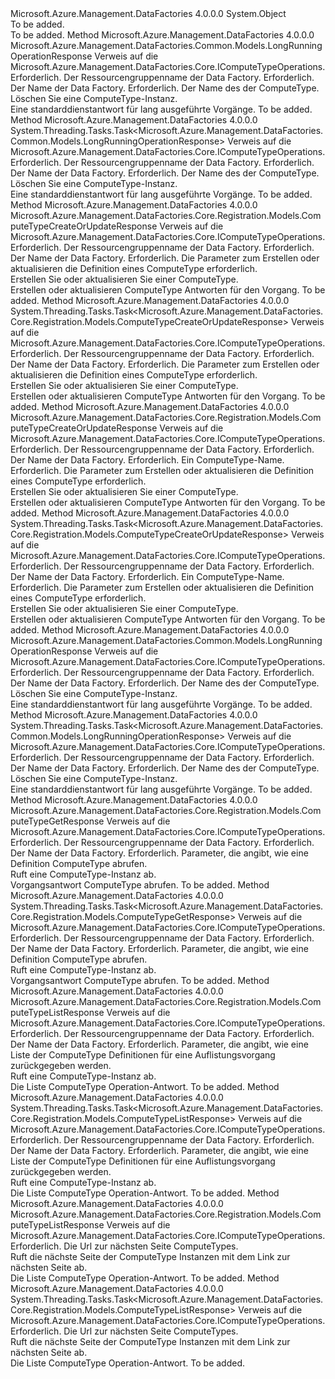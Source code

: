 <Type Name="ComputeTypeOperationsExtensions" FullName="Microsoft.Azure.Management.DataFactories.Core.ComputeTypeOperationsExtensions">
  <TypeSignature Language="C#" Value="public static class ComputeTypeOperationsExtensions" />
  <TypeSignature Language="ILAsm" Value=".class public auto ansi abstract sealed beforefieldinit ComputeTypeOperationsExtensions extends System.Object" />
  <TypeSignature Language="DocId" Value="T:Microsoft.Azure.Management.DataFactories.Core.ComputeTypeOperationsExtensions" />
  <TypeSignature Language="VB.NET" Value="Public Module ComputeTypeOperationsExtensions" />
  <TypeSignature Language="F#" Value="type ComputeTypeOperationsExtensions = class" />
  <AssemblyInfo>
    <AssemblyName>Microsoft.Azure.Management.DataFactories</AssemblyName>
    <AssemblyVersion>4.0.0.0</AssemblyVersion>
  </AssemblyInfo>
  <Base>
    <BaseTypeName>System.Object</BaseTypeName>
  </Base>
  <Interfaces />
  <Docs>
    <summary>To be added.</summary>
    <remarks>To be added.</remarks>
  </Docs>
  <Members>
    <Member MemberName="BeginDelete">
      <MemberSignature Language="C#" Value="public static Microsoft.Azure.Management.DataFactories.Common.Models.LongRunningOperationResponse BeginDelete (this Microsoft.Azure.Management.DataFactories.Core.IComputeTypeOperations operations, string resourceGroupName, string dataFactoryName, string computeTypeName);" />
      <MemberSignature Language="ILAsm" Value=".method public static hidebysig class Microsoft.Azure.Management.DataFactories.Common.Models.LongRunningOperationResponse BeginDelete(class Microsoft.Azure.Management.DataFactories.Core.IComputeTypeOperations operations, string resourceGroupName, string dataFactoryName, string computeTypeName) cil managed" />
      <MemberSignature Language="DocId" Value="M:Microsoft.Azure.Management.DataFactories.Core.ComputeTypeOperationsExtensions.BeginDelete(Microsoft.Azure.Management.DataFactories.Core.IComputeTypeOperations,System.String,System.String,System.String)" />
      <MemberSignature Language="VB.NET" Value="&lt;Extension()&gt;&#xA;Public Function BeginDelete (operations As IComputeTypeOperations, resourceGroupName As String, dataFactoryName As String, computeTypeName As String) As LongRunningOperationResponse" />
      <MemberSignature Language="F#" Value="static member BeginDelete : Microsoft.Azure.Management.DataFactories.Core.IComputeTypeOperations * string * string * string -&gt; Microsoft.Azure.Management.DataFactories.Common.Models.LongRunningOperationResponse" Usage="Microsoft.Azure.Management.DataFactories.Core.ComputeTypeOperationsExtensions.BeginDelete (operations, resourceGroupName, dataFactoryName, computeTypeName)" />
      <MemberType>Method</MemberType>
      <AssemblyInfo>
        <AssemblyName>Microsoft.Azure.Management.DataFactories</AssemblyName>
        <AssemblyVersion>4.0.0.0</AssemblyVersion>
      </AssemblyInfo>
      <ReturnValue>
        <ReturnType>Microsoft.Azure.Management.DataFactories.Common.Models.LongRunningOperationResponse</ReturnType>
      </ReturnValue>
      <Parameters>
        <Parameter Name="operations" Type="Microsoft.Azure.Management.DataFactories.Core.IComputeTypeOperations" RefType="this" />
        <Parameter Name="resourceGroupName" Type="System.String" />
        <Parameter Name="dataFactoryName" Type="System.String" />
        <Parameter Name="computeTypeName" Type="System.String" />
      </Parameters>
      <Docs>
        <param name="operations">
            Verweis auf die Microsoft.Azure.Management.DataFactories.Core.IComputeTypeOperations.
            </param>
        <param name="resourceGroupName">
            Erforderlich. Der Ressourcengruppenname der Data Factory.
            </param>
        <param name="dataFactoryName">
            Erforderlich. Der Name der Data Factory.
            </param>
        <param name="computeTypeName">
            Erforderlich. Der Name des der ComputeType.
            </param>
        <summary>
            Löschen Sie eine ComputeType-Instanz.
            </summary>
        <returns>
            Eine standarddienstantwort für lang ausgeführte Vorgänge.
            </returns>
        <remarks>To be added.</remarks>
      </Docs>
    </Member>
    <Member MemberName="BeginDeleteAsync">
      <MemberSignature Language="C#" Value="public static System.Threading.Tasks.Task&lt;Microsoft.Azure.Management.DataFactories.Common.Models.LongRunningOperationResponse&gt; BeginDeleteAsync (this Microsoft.Azure.Management.DataFactories.Core.IComputeTypeOperations operations, string resourceGroupName, string dataFactoryName, string computeTypeName);" />
      <MemberSignature Language="ILAsm" Value=".method public static hidebysig class System.Threading.Tasks.Task`1&lt;class Microsoft.Azure.Management.DataFactories.Common.Models.LongRunningOperationResponse&gt; BeginDeleteAsync(class Microsoft.Azure.Management.DataFactories.Core.IComputeTypeOperations operations, string resourceGroupName, string dataFactoryName, string computeTypeName) cil managed" />
      <MemberSignature Language="DocId" Value="M:Microsoft.Azure.Management.DataFactories.Core.ComputeTypeOperationsExtensions.BeginDeleteAsync(Microsoft.Azure.Management.DataFactories.Core.IComputeTypeOperations,System.String,System.String,System.String)" />
      <MemberSignature Language="VB.NET" Value="&lt;Extension()&gt;&#xA;Public Function BeginDeleteAsync (operations As IComputeTypeOperations, resourceGroupName As String, dataFactoryName As String, computeTypeName As String) As Task(Of LongRunningOperationResponse)" />
      <MemberSignature Language="F#" Value="static member BeginDeleteAsync : Microsoft.Azure.Management.DataFactories.Core.IComputeTypeOperations * string * string * string -&gt; System.Threading.Tasks.Task&lt;Microsoft.Azure.Management.DataFactories.Common.Models.LongRunningOperationResponse&gt;" Usage="Microsoft.Azure.Management.DataFactories.Core.ComputeTypeOperationsExtensions.BeginDeleteAsync (operations, resourceGroupName, dataFactoryName, computeTypeName)" />
      <MemberType>Method</MemberType>
      <AssemblyInfo>
        <AssemblyName>Microsoft.Azure.Management.DataFactories</AssemblyName>
        <AssemblyVersion>4.0.0.0</AssemblyVersion>
      </AssemblyInfo>
      <ReturnValue>
        <ReturnType>System.Threading.Tasks.Task&lt;Microsoft.Azure.Management.DataFactories.Common.Models.LongRunningOperationResponse&gt;</ReturnType>
      </ReturnValue>
      <Parameters>
        <Parameter Name="operations" Type="Microsoft.Azure.Management.DataFactories.Core.IComputeTypeOperations" RefType="this" />
        <Parameter Name="resourceGroupName" Type="System.String" />
        <Parameter Name="dataFactoryName" Type="System.String" />
        <Parameter Name="computeTypeName" Type="System.String" />
      </Parameters>
      <Docs>
        <param name="operations">
            Verweis auf die Microsoft.Azure.Management.DataFactories.Core.IComputeTypeOperations.
            </param>
        <param name="resourceGroupName">
            Erforderlich. Der Ressourcengruppenname der Data Factory.
            </param>
        <param name="dataFactoryName">
            Erforderlich. Der Name der Data Factory.
            </param>
        <param name="computeTypeName">
            Erforderlich. Der Name des der ComputeType.
            </param>
        <summary>
            Löschen Sie eine ComputeType-Instanz.
            </summary>
        <returns>
            Eine standarddienstantwort für lang ausgeführte Vorgänge.
            </returns>
        <remarks>To be added.</remarks>
      </Docs>
    </Member>
    <Member MemberName="CreateOrUpdate">
      <MemberSignature Language="C#" Value="public static Microsoft.Azure.Management.DataFactories.Core.Registration.Models.ComputeTypeCreateOrUpdateResponse CreateOrUpdate (this Microsoft.Azure.Management.DataFactories.Core.IComputeTypeOperations operations, string resourceGroupName, string dataFactoryName, Microsoft.Azure.Management.DataFactories.Core.Registration.Models.ComputeTypeCreateOrUpdateParameters parameters);" />
      <MemberSignature Language="ILAsm" Value=".method public static hidebysig class Microsoft.Azure.Management.DataFactories.Core.Registration.Models.ComputeTypeCreateOrUpdateResponse CreateOrUpdate(class Microsoft.Azure.Management.DataFactories.Core.IComputeTypeOperations operations, string resourceGroupName, string dataFactoryName, class Microsoft.Azure.Management.DataFactories.Core.Registration.Models.ComputeTypeCreateOrUpdateParameters parameters) cil managed" />
      <MemberSignature Language="DocId" Value="M:Microsoft.Azure.Management.DataFactories.Core.ComputeTypeOperationsExtensions.CreateOrUpdate(Microsoft.Azure.Management.DataFactories.Core.IComputeTypeOperations,System.String,System.String,Microsoft.Azure.Management.DataFactories.Core.Registration.Models.ComputeTypeCreateOrUpdateParameters)" />
      <MemberSignature Language="VB.NET" Value="&lt;Extension()&gt;&#xA;Public Function CreateOrUpdate (operations As IComputeTypeOperations, resourceGroupName As String, dataFactoryName As String, parameters As ComputeTypeCreateOrUpdateParameters) As ComputeTypeCreateOrUpdateResponse" />
      <MemberSignature Language="F#" Value="static member CreateOrUpdate : Microsoft.Azure.Management.DataFactories.Core.IComputeTypeOperations * string * string * Microsoft.Azure.Management.DataFactories.Core.Registration.Models.ComputeTypeCreateOrUpdateParameters -&gt; Microsoft.Azure.Management.DataFactories.Core.Registration.Models.ComputeTypeCreateOrUpdateResponse" Usage="Microsoft.Azure.Management.DataFactories.Core.ComputeTypeOperationsExtensions.CreateOrUpdate (operations, resourceGroupName, dataFactoryName, parameters)" />
      <MemberType>Method</MemberType>
      <AssemblyInfo>
        <AssemblyName>Microsoft.Azure.Management.DataFactories</AssemblyName>
        <AssemblyVersion>4.0.0.0</AssemblyVersion>
      </AssemblyInfo>
      <ReturnValue>
        <ReturnType>Microsoft.Azure.Management.DataFactories.Core.Registration.Models.ComputeTypeCreateOrUpdateResponse</ReturnType>
      </ReturnValue>
      <Parameters>
        <Parameter Name="operations" Type="Microsoft.Azure.Management.DataFactories.Core.IComputeTypeOperations" RefType="this" />
        <Parameter Name="resourceGroupName" Type="System.String" />
        <Parameter Name="dataFactoryName" Type="System.String" />
        <Parameter Name="parameters" Type="Microsoft.Azure.Management.DataFactories.Core.Registration.Models.ComputeTypeCreateOrUpdateParameters" />
      </Parameters>
      <Docs>
        <param name="operations">
            Verweis auf die Microsoft.Azure.Management.DataFactories.Core.IComputeTypeOperations.
            </param>
        <param name="resourceGroupName">
            Erforderlich. Der Ressourcengruppenname der Data Factory.
            </param>
        <param name="dataFactoryName">
            Erforderlich. Der Name der Data Factory.
            </param>
        <param name="parameters">
            Erforderlich. Die Parameter zum Erstellen oder aktualisieren die Definition eines ComputeType erforderlich.
            </param>
        <summary>
            Erstellen Sie oder aktualisieren Sie einer ComputeType.
            </summary>
        <returns>
            Erstellen oder aktualisieren ComputeType Antworten für den Vorgang.
            </returns>
        <remarks>To be added.</remarks>
      </Docs>
    </Member>
    <Member MemberName="CreateOrUpdateAsync">
      <MemberSignature Language="C#" Value="public static System.Threading.Tasks.Task&lt;Microsoft.Azure.Management.DataFactories.Core.Registration.Models.ComputeTypeCreateOrUpdateResponse&gt; CreateOrUpdateAsync (this Microsoft.Azure.Management.DataFactories.Core.IComputeTypeOperations operations, string resourceGroupName, string dataFactoryName, Microsoft.Azure.Management.DataFactories.Core.Registration.Models.ComputeTypeCreateOrUpdateParameters parameters);" />
      <MemberSignature Language="ILAsm" Value=".method public static hidebysig class System.Threading.Tasks.Task`1&lt;class Microsoft.Azure.Management.DataFactories.Core.Registration.Models.ComputeTypeCreateOrUpdateResponse&gt; CreateOrUpdateAsync(class Microsoft.Azure.Management.DataFactories.Core.IComputeTypeOperations operations, string resourceGroupName, string dataFactoryName, class Microsoft.Azure.Management.DataFactories.Core.Registration.Models.ComputeTypeCreateOrUpdateParameters parameters) cil managed" />
      <MemberSignature Language="DocId" Value="M:Microsoft.Azure.Management.DataFactories.Core.ComputeTypeOperationsExtensions.CreateOrUpdateAsync(Microsoft.Azure.Management.DataFactories.Core.IComputeTypeOperations,System.String,System.String,Microsoft.Azure.Management.DataFactories.Core.Registration.Models.ComputeTypeCreateOrUpdateParameters)" />
      <MemberSignature Language="VB.NET" Value="&lt;Extension()&gt;&#xA;Public Function CreateOrUpdateAsync (operations As IComputeTypeOperations, resourceGroupName As String, dataFactoryName As String, parameters As ComputeTypeCreateOrUpdateParameters) As Task(Of ComputeTypeCreateOrUpdateResponse)" />
      <MemberSignature Language="F#" Value="static member CreateOrUpdateAsync : Microsoft.Azure.Management.DataFactories.Core.IComputeTypeOperations * string * string * Microsoft.Azure.Management.DataFactories.Core.Registration.Models.ComputeTypeCreateOrUpdateParameters -&gt; System.Threading.Tasks.Task&lt;Microsoft.Azure.Management.DataFactories.Core.Registration.Models.ComputeTypeCreateOrUpdateResponse&gt;" Usage="Microsoft.Azure.Management.DataFactories.Core.ComputeTypeOperationsExtensions.CreateOrUpdateAsync (operations, resourceGroupName, dataFactoryName, parameters)" />
      <MemberType>Method</MemberType>
      <AssemblyInfo>
        <AssemblyName>Microsoft.Azure.Management.DataFactories</AssemblyName>
        <AssemblyVersion>4.0.0.0</AssemblyVersion>
      </AssemblyInfo>
      <ReturnValue>
        <ReturnType>System.Threading.Tasks.Task&lt;Microsoft.Azure.Management.DataFactories.Core.Registration.Models.ComputeTypeCreateOrUpdateResponse&gt;</ReturnType>
      </ReturnValue>
      <Parameters>
        <Parameter Name="operations" Type="Microsoft.Azure.Management.DataFactories.Core.IComputeTypeOperations" RefType="this" />
        <Parameter Name="resourceGroupName" Type="System.String" />
        <Parameter Name="dataFactoryName" Type="System.String" />
        <Parameter Name="parameters" Type="Microsoft.Azure.Management.DataFactories.Core.Registration.Models.ComputeTypeCreateOrUpdateParameters" />
      </Parameters>
      <Docs>
        <param name="operations">
            Verweis auf die Microsoft.Azure.Management.DataFactories.Core.IComputeTypeOperations.
            </param>
        <param name="resourceGroupName">
            Erforderlich. Der Ressourcengruppenname der Data Factory.
            </param>
        <param name="dataFactoryName">
            Erforderlich. Der Name der Data Factory.
            </param>
        <param name="parameters">
            Erforderlich. Die Parameter zum Erstellen oder aktualisieren die Definition eines ComputeType erforderlich.
            </param>
        <summary>
            Erstellen Sie oder aktualisieren Sie einer ComputeType.
            </summary>
        <returns>
            Erstellen oder aktualisieren ComputeType Antworten für den Vorgang.
            </returns>
        <remarks>To be added.</remarks>
      </Docs>
    </Member>
    <Member MemberName="CreateOrUpdateWithRawJsonContent">
      <MemberSignature Language="C#" Value="public static Microsoft.Azure.Management.DataFactories.Core.Registration.Models.ComputeTypeCreateOrUpdateResponse CreateOrUpdateWithRawJsonContent (this Microsoft.Azure.Management.DataFactories.Core.IComputeTypeOperations operations, string resourceGroupName, string dataFactoryName, string computeTypeName, Microsoft.Azure.Management.DataFactories.Core.Registration.Models.ComputeTypeCreateOrUpdateWithRawJsonContentParameters parameters);" />
      <MemberSignature Language="ILAsm" Value=".method public static hidebysig class Microsoft.Azure.Management.DataFactories.Core.Registration.Models.ComputeTypeCreateOrUpdateResponse CreateOrUpdateWithRawJsonContent(class Microsoft.Azure.Management.DataFactories.Core.IComputeTypeOperations operations, string resourceGroupName, string dataFactoryName, string computeTypeName, class Microsoft.Azure.Management.DataFactories.Core.Registration.Models.ComputeTypeCreateOrUpdateWithRawJsonContentParameters parameters) cil managed" />
      <MemberSignature Language="DocId" Value="M:Microsoft.Azure.Management.DataFactories.Core.ComputeTypeOperationsExtensions.CreateOrUpdateWithRawJsonContent(Microsoft.Azure.Management.DataFactories.Core.IComputeTypeOperations,System.String,System.String,System.String,Microsoft.Azure.Management.DataFactories.Core.Registration.Models.ComputeTypeCreateOrUpdateWithRawJsonContentParameters)" />
      <MemberSignature Language="VB.NET" Value="&lt;Extension()&gt;&#xA;Public Function CreateOrUpdateWithRawJsonContent (operations As IComputeTypeOperations, resourceGroupName As String, dataFactoryName As String, computeTypeName As String, parameters As ComputeTypeCreateOrUpdateWithRawJsonContentParameters) As ComputeTypeCreateOrUpdateResponse" />
      <MemberSignature Language="F#" Value="static member CreateOrUpdateWithRawJsonContent : Microsoft.Azure.Management.DataFactories.Core.IComputeTypeOperations * string * string * string * Microsoft.Azure.Management.DataFactories.Core.Registration.Models.ComputeTypeCreateOrUpdateWithRawJsonContentParameters -&gt; Microsoft.Azure.Management.DataFactories.Core.Registration.Models.ComputeTypeCreateOrUpdateResponse" Usage="Microsoft.Azure.Management.DataFactories.Core.ComputeTypeOperationsExtensions.CreateOrUpdateWithRawJsonContent (operations, resourceGroupName, dataFactoryName, computeTypeName, parameters)" />
      <MemberType>Method</MemberType>
      <AssemblyInfo>
        <AssemblyName>Microsoft.Azure.Management.DataFactories</AssemblyName>
        <AssemblyVersion>4.0.0.0</AssemblyVersion>
      </AssemblyInfo>
      <ReturnValue>
        <ReturnType>Microsoft.Azure.Management.DataFactories.Core.Registration.Models.ComputeTypeCreateOrUpdateResponse</ReturnType>
      </ReturnValue>
      <Parameters>
        <Parameter Name="operations" Type="Microsoft.Azure.Management.DataFactories.Core.IComputeTypeOperations" RefType="this" />
        <Parameter Name="resourceGroupName" Type="System.String" />
        <Parameter Name="dataFactoryName" Type="System.String" />
        <Parameter Name="computeTypeName" Type="System.String" />
        <Parameter Name="parameters" Type="Microsoft.Azure.Management.DataFactories.Core.Registration.Models.ComputeTypeCreateOrUpdateWithRawJsonContentParameters" />
      </Parameters>
      <Docs>
        <param name="operations">
            Verweis auf die Microsoft.Azure.Management.DataFactories.Core.IComputeTypeOperations.
            </param>
        <param name="resourceGroupName">
            Erforderlich. Der Ressourcengruppenname der Data Factory.
            </param>
        <param name="dataFactoryName">
            Erforderlich. Der Name der Data Factory.
            </param>
        <param name="computeTypeName">
            Erforderlich. Ein ComputeType-Name.
            </param>
        <param name="parameters">
            Erforderlich. Die Parameter zum Erstellen oder aktualisieren die Definition eines ComputeType erforderlich.
            </param>
        <summary>
            Erstellen Sie oder aktualisieren Sie einer ComputeType.
            </summary>
        <returns>
            Erstellen oder aktualisieren ComputeType Antworten für den Vorgang.
            </returns>
        <remarks>To be added.</remarks>
      </Docs>
    </Member>
    <Member MemberName="CreateOrUpdateWithRawJsonContentAsync">
      <MemberSignature Language="C#" Value="public static System.Threading.Tasks.Task&lt;Microsoft.Azure.Management.DataFactories.Core.Registration.Models.ComputeTypeCreateOrUpdateResponse&gt; CreateOrUpdateWithRawJsonContentAsync (this Microsoft.Azure.Management.DataFactories.Core.IComputeTypeOperations operations, string resourceGroupName, string dataFactoryName, string computeTypeName, Microsoft.Azure.Management.DataFactories.Core.Registration.Models.ComputeTypeCreateOrUpdateWithRawJsonContentParameters parameters);" />
      <MemberSignature Language="ILAsm" Value=".method public static hidebysig class System.Threading.Tasks.Task`1&lt;class Microsoft.Azure.Management.DataFactories.Core.Registration.Models.ComputeTypeCreateOrUpdateResponse&gt; CreateOrUpdateWithRawJsonContentAsync(class Microsoft.Azure.Management.DataFactories.Core.IComputeTypeOperations operations, string resourceGroupName, string dataFactoryName, string computeTypeName, class Microsoft.Azure.Management.DataFactories.Core.Registration.Models.ComputeTypeCreateOrUpdateWithRawJsonContentParameters parameters) cil managed" />
      <MemberSignature Language="DocId" Value="M:Microsoft.Azure.Management.DataFactories.Core.ComputeTypeOperationsExtensions.CreateOrUpdateWithRawJsonContentAsync(Microsoft.Azure.Management.DataFactories.Core.IComputeTypeOperations,System.String,System.String,System.String,Microsoft.Azure.Management.DataFactories.Core.Registration.Models.ComputeTypeCreateOrUpdateWithRawJsonContentParameters)" />
      <MemberSignature Language="VB.NET" Value="&lt;Extension()&gt;&#xA;Public Function CreateOrUpdateWithRawJsonContentAsync (operations As IComputeTypeOperations, resourceGroupName As String, dataFactoryName As String, computeTypeName As String, parameters As ComputeTypeCreateOrUpdateWithRawJsonContentParameters) As Task(Of ComputeTypeCreateOrUpdateResponse)" />
      <MemberSignature Language="F#" Value="static member CreateOrUpdateWithRawJsonContentAsync : Microsoft.Azure.Management.DataFactories.Core.IComputeTypeOperations * string * string * string * Microsoft.Azure.Management.DataFactories.Core.Registration.Models.ComputeTypeCreateOrUpdateWithRawJsonContentParameters -&gt; System.Threading.Tasks.Task&lt;Microsoft.Azure.Management.DataFactories.Core.Registration.Models.ComputeTypeCreateOrUpdateResponse&gt;" Usage="Microsoft.Azure.Management.DataFactories.Core.ComputeTypeOperationsExtensions.CreateOrUpdateWithRawJsonContentAsync (operations, resourceGroupName, dataFactoryName, computeTypeName, parameters)" />
      <MemberType>Method</MemberType>
      <AssemblyInfo>
        <AssemblyName>Microsoft.Azure.Management.DataFactories</AssemblyName>
        <AssemblyVersion>4.0.0.0</AssemblyVersion>
      </AssemblyInfo>
      <ReturnValue>
        <ReturnType>System.Threading.Tasks.Task&lt;Microsoft.Azure.Management.DataFactories.Core.Registration.Models.ComputeTypeCreateOrUpdateResponse&gt;</ReturnType>
      </ReturnValue>
      <Parameters>
        <Parameter Name="operations" Type="Microsoft.Azure.Management.DataFactories.Core.IComputeTypeOperations" RefType="this" />
        <Parameter Name="resourceGroupName" Type="System.String" />
        <Parameter Name="dataFactoryName" Type="System.String" />
        <Parameter Name="computeTypeName" Type="System.String" />
        <Parameter Name="parameters" Type="Microsoft.Azure.Management.DataFactories.Core.Registration.Models.ComputeTypeCreateOrUpdateWithRawJsonContentParameters" />
      </Parameters>
      <Docs>
        <param name="operations">
            Verweis auf die Microsoft.Azure.Management.DataFactories.Core.IComputeTypeOperations.
            </param>
        <param name="resourceGroupName">
            Erforderlich. Der Ressourcengruppenname der Data Factory.
            </param>
        <param name="dataFactoryName">
            Erforderlich. Der Name der Data Factory.
            </param>
        <param name="computeTypeName">
            Erforderlich. Ein ComputeType-Name.
            </param>
        <param name="parameters">
            Erforderlich. Die Parameter zum Erstellen oder aktualisieren die Definition eines ComputeType erforderlich.
            </param>
        <summary>
            Erstellen Sie oder aktualisieren Sie einer ComputeType.
            </summary>
        <returns>
            Erstellen oder aktualisieren ComputeType Antworten für den Vorgang.
            </returns>
        <remarks>To be added.</remarks>
      </Docs>
    </Member>
    <Member MemberName="Delete">
      <MemberSignature Language="C#" Value="public static Microsoft.Azure.Management.DataFactories.Common.Models.LongRunningOperationResponse Delete (this Microsoft.Azure.Management.DataFactories.Core.IComputeTypeOperations operations, string resourceGroupName, string dataFactoryName, string computeTypeName);" />
      <MemberSignature Language="ILAsm" Value=".method public static hidebysig class Microsoft.Azure.Management.DataFactories.Common.Models.LongRunningOperationResponse Delete(class Microsoft.Azure.Management.DataFactories.Core.IComputeTypeOperations operations, string resourceGroupName, string dataFactoryName, string computeTypeName) cil managed" />
      <MemberSignature Language="DocId" Value="M:Microsoft.Azure.Management.DataFactories.Core.ComputeTypeOperationsExtensions.Delete(Microsoft.Azure.Management.DataFactories.Core.IComputeTypeOperations,System.String,System.String,System.String)" />
      <MemberSignature Language="VB.NET" Value="&lt;Extension()&gt;&#xA;Public Function Delete (operations As IComputeTypeOperations, resourceGroupName As String, dataFactoryName As String, computeTypeName As String) As LongRunningOperationResponse" />
      <MemberSignature Language="F#" Value="static member Delete : Microsoft.Azure.Management.DataFactories.Core.IComputeTypeOperations * string * string * string -&gt; Microsoft.Azure.Management.DataFactories.Common.Models.LongRunningOperationResponse" Usage="Microsoft.Azure.Management.DataFactories.Core.ComputeTypeOperationsExtensions.Delete (operations, resourceGroupName, dataFactoryName, computeTypeName)" />
      <MemberType>Method</MemberType>
      <AssemblyInfo>
        <AssemblyName>Microsoft.Azure.Management.DataFactories</AssemblyName>
        <AssemblyVersion>4.0.0.0</AssemblyVersion>
      </AssemblyInfo>
      <ReturnValue>
        <ReturnType>Microsoft.Azure.Management.DataFactories.Common.Models.LongRunningOperationResponse</ReturnType>
      </ReturnValue>
      <Parameters>
        <Parameter Name="operations" Type="Microsoft.Azure.Management.DataFactories.Core.IComputeTypeOperations" RefType="this" />
        <Parameter Name="resourceGroupName" Type="System.String" />
        <Parameter Name="dataFactoryName" Type="System.String" />
        <Parameter Name="computeTypeName" Type="System.String" />
      </Parameters>
      <Docs>
        <param name="operations">
            Verweis auf die Microsoft.Azure.Management.DataFactories.Core.IComputeTypeOperations.
            </param>
        <param name="resourceGroupName">
            Erforderlich. Der Ressourcengruppenname der Data Factory.
            </param>
        <param name="dataFactoryName">
            Erforderlich. Der Name der Data Factory.
            </param>
        <param name="computeTypeName">
            Erforderlich. Der Name des der ComputeType.
            </param>
        <summary>
            Löschen Sie eine ComputeType-Instanz.
            </summary>
        <returns>
            Eine standarddienstantwort für lang ausgeführte Vorgänge.
            </returns>
        <remarks>To be added.</remarks>
      </Docs>
    </Member>
    <Member MemberName="DeleteAsync">
      <MemberSignature Language="C#" Value="public static System.Threading.Tasks.Task&lt;Microsoft.Azure.Management.DataFactories.Common.Models.LongRunningOperationResponse&gt; DeleteAsync (this Microsoft.Azure.Management.DataFactories.Core.IComputeTypeOperations operations, string resourceGroupName, string dataFactoryName, string computeTypeName);" />
      <MemberSignature Language="ILAsm" Value=".method public static hidebysig class System.Threading.Tasks.Task`1&lt;class Microsoft.Azure.Management.DataFactories.Common.Models.LongRunningOperationResponse&gt; DeleteAsync(class Microsoft.Azure.Management.DataFactories.Core.IComputeTypeOperations operations, string resourceGroupName, string dataFactoryName, string computeTypeName) cil managed" />
      <MemberSignature Language="DocId" Value="M:Microsoft.Azure.Management.DataFactories.Core.ComputeTypeOperationsExtensions.DeleteAsync(Microsoft.Azure.Management.DataFactories.Core.IComputeTypeOperations,System.String,System.String,System.String)" />
      <MemberSignature Language="VB.NET" Value="&lt;Extension()&gt;&#xA;Public Function DeleteAsync (operations As IComputeTypeOperations, resourceGroupName As String, dataFactoryName As String, computeTypeName As String) As Task(Of LongRunningOperationResponse)" />
      <MemberSignature Language="F#" Value="static member DeleteAsync : Microsoft.Azure.Management.DataFactories.Core.IComputeTypeOperations * string * string * string -&gt; System.Threading.Tasks.Task&lt;Microsoft.Azure.Management.DataFactories.Common.Models.LongRunningOperationResponse&gt;" Usage="Microsoft.Azure.Management.DataFactories.Core.ComputeTypeOperationsExtensions.DeleteAsync (operations, resourceGroupName, dataFactoryName, computeTypeName)" />
      <MemberType>Method</MemberType>
      <AssemblyInfo>
        <AssemblyName>Microsoft.Azure.Management.DataFactories</AssemblyName>
        <AssemblyVersion>4.0.0.0</AssemblyVersion>
      </AssemblyInfo>
      <ReturnValue>
        <ReturnType>System.Threading.Tasks.Task&lt;Microsoft.Azure.Management.DataFactories.Common.Models.LongRunningOperationResponse&gt;</ReturnType>
      </ReturnValue>
      <Parameters>
        <Parameter Name="operations" Type="Microsoft.Azure.Management.DataFactories.Core.IComputeTypeOperations" RefType="this" />
        <Parameter Name="resourceGroupName" Type="System.String" />
        <Parameter Name="dataFactoryName" Type="System.String" />
        <Parameter Name="computeTypeName" Type="System.String" />
      </Parameters>
      <Docs>
        <param name="operations">
            Verweis auf die Microsoft.Azure.Management.DataFactories.Core.IComputeTypeOperations.
            </param>
        <param name="resourceGroupName">
            Erforderlich. Der Ressourcengruppenname der Data Factory.
            </param>
        <param name="dataFactoryName">
            Erforderlich. Der Name der Data Factory.
            </param>
        <param name="computeTypeName">
            Erforderlich. Der Name des der ComputeType.
            </param>
        <summary>
            Löschen Sie eine ComputeType-Instanz.
            </summary>
        <returns>
            Eine standarddienstantwort für lang ausgeführte Vorgänge.
            </returns>
        <remarks>To be added.</remarks>
      </Docs>
    </Member>
    <Member MemberName="Get">
      <MemberSignature Language="C#" Value="public static Microsoft.Azure.Management.DataFactories.Core.Registration.Models.ComputeTypeGetResponse Get (this Microsoft.Azure.Management.DataFactories.Core.IComputeTypeOperations operations, string resourceGroupName, string dataFactoryName, Microsoft.Azure.Management.DataFactories.Core.Registration.Models.ComputeTypeGetParameters parameters);" />
      <MemberSignature Language="ILAsm" Value=".method public static hidebysig class Microsoft.Azure.Management.DataFactories.Core.Registration.Models.ComputeTypeGetResponse Get(class Microsoft.Azure.Management.DataFactories.Core.IComputeTypeOperations operations, string resourceGroupName, string dataFactoryName, class Microsoft.Azure.Management.DataFactories.Core.Registration.Models.ComputeTypeGetParameters parameters) cil managed" />
      <MemberSignature Language="DocId" Value="M:Microsoft.Azure.Management.DataFactories.Core.ComputeTypeOperationsExtensions.Get(Microsoft.Azure.Management.DataFactories.Core.IComputeTypeOperations,System.String,System.String,Microsoft.Azure.Management.DataFactories.Core.Registration.Models.ComputeTypeGetParameters)" />
      <MemberSignature Language="VB.NET" Value="&lt;Extension()&gt;&#xA;Public Function Get (operations As IComputeTypeOperations, resourceGroupName As String, dataFactoryName As String, parameters As ComputeTypeGetParameters) As ComputeTypeGetResponse" />
      <MemberSignature Language="F#" Value="static member Get : Microsoft.Azure.Management.DataFactories.Core.IComputeTypeOperations * string * string * Microsoft.Azure.Management.DataFactories.Core.Registration.Models.ComputeTypeGetParameters -&gt; Microsoft.Azure.Management.DataFactories.Core.Registration.Models.ComputeTypeGetResponse" Usage="Microsoft.Azure.Management.DataFactories.Core.ComputeTypeOperationsExtensions.Get (operations, resourceGroupName, dataFactoryName, parameters)" />
      <MemberType>Method</MemberType>
      <AssemblyInfo>
        <AssemblyName>Microsoft.Azure.Management.DataFactories</AssemblyName>
        <AssemblyVersion>4.0.0.0</AssemblyVersion>
      </AssemblyInfo>
      <ReturnValue>
        <ReturnType>Microsoft.Azure.Management.DataFactories.Core.Registration.Models.ComputeTypeGetResponse</ReturnType>
      </ReturnValue>
      <Parameters>
        <Parameter Name="operations" Type="Microsoft.Azure.Management.DataFactories.Core.IComputeTypeOperations" RefType="this" />
        <Parameter Name="resourceGroupName" Type="System.String" />
        <Parameter Name="dataFactoryName" Type="System.String" />
        <Parameter Name="parameters" Type="Microsoft.Azure.Management.DataFactories.Core.Registration.Models.ComputeTypeGetParameters" />
      </Parameters>
      <Docs>
        <param name="operations">
            Verweis auf die Microsoft.Azure.Management.DataFactories.Core.IComputeTypeOperations.
            </param>
        <param name="resourceGroupName">
            Erforderlich. Der Ressourcengruppenname der Data Factory.
            </param>
        <param name="dataFactoryName">
            Erforderlich. Der Name der Data Factory.
            </param>
        <param name="parameters">
            Erforderlich. Parameter, die angibt, wie eine Definition ComputeType abrufen.
            </param>
        <summary>
            Ruft eine ComputeType-Instanz ab.
            </summary>
        <returns>
            Vorgangsantwort ComputeType abrufen.
            </returns>
        <remarks>To be added.</remarks>
      </Docs>
    </Member>
    <Member MemberName="GetAsync">
      <MemberSignature Language="C#" Value="public static System.Threading.Tasks.Task&lt;Microsoft.Azure.Management.DataFactories.Core.Registration.Models.ComputeTypeGetResponse&gt; GetAsync (this Microsoft.Azure.Management.DataFactories.Core.IComputeTypeOperations operations, string resourceGroupName, string dataFactoryName, Microsoft.Azure.Management.DataFactories.Core.Registration.Models.ComputeTypeGetParameters parameters);" />
      <MemberSignature Language="ILAsm" Value=".method public static hidebysig class System.Threading.Tasks.Task`1&lt;class Microsoft.Azure.Management.DataFactories.Core.Registration.Models.ComputeTypeGetResponse&gt; GetAsync(class Microsoft.Azure.Management.DataFactories.Core.IComputeTypeOperations operations, string resourceGroupName, string dataFactoryName, class Microsoft.Azure.Management.DataFactories.Core.Registration.Models.ComputeTypeGetParameters parameters) cil managed" />
      <MemberSignature Language="DocId" Value="M:Microsoft.Azure.Management.DataFactories.Core.ComputeTypeOperationsExtensions.GetAsync(Microsoft.Azure.Management.DataFactories.Core.IComputeTypeOperations,System.String,System.String,Microsoft.Azure.Management.DataFactories.Core.Registration.Models.ComputeTypeGetParameters)" />
      <MemberSignature Language="VB.NET" Value="&lt;Extension()&gt;&#xA;Public Function GetAsync (operations As IComputeTypeOperations, resourceGroupName As String, dataFactoryName As String, parameters As ComputeTypeGetParameters) As Task(Of ComputeTypeGetResponse)" />
      <MemberSignature Language="F#" Value="static member GetAsync : Microsoft.Azure.Management.DataFactories.Core.IComputeTypeOperations * string * string * Microsoft.Azure.Management.DataFactories.Core.Registration.Models.ComputeTypeGetParameters -&gt; System.Threading.Tasks.Task&lt;Microsoft.Azure.Management.DataFactories.Core.Registration.Models.ComputeTypeGetResponse&gt;" Usage="Microsoft.Azure.Management.DataFactories.Core.ComputeTypeOperationsExtensions.GetAsync (operations, resourceGroupName, dataFactoryName, parameters)" />
      <MemberType>Method</MemberType>
      <AssemblyInfo>
        <AssemblyName>Microsoft.Azure.Management.DataFactories</AssemblyName>
        <AssemblyVersion>4.0.0.0</AssemblyVersion>
      </AssemblyInfo>
      <ReturnValue>
        <ReturnType>System.Threading.Tasks.Task&lt;Microsoft.Azure.Management.DataFactories.Core.Registration.Models.ComputeTypeGetResponse&gt;</ReturnType>
      </ReturnValue>
      <Parameters>
        <Parameter Name="operations" Type="Microsoft.Azure.Management.DataFactories.Core.IComputeTypeOperations" RefType="this" />
        <Parameter Name="resourceGroupName" Type="System.String" />
        <Parameter Name="dataFactoryName" Type="System.String" />
        <Parameter Name="parameters" Type="Microsoft.Azure.Management.DataFactories.Core.Registration.Models.ComputeTypeGetParameters" />
      </Parameters>
      <Docs>
        <param name="operations">
            Verweis auf die Microsoft.Azure.Management.DataFactories.Core.IComputeTypeOperations.
            </param>
        <param name="resourceGroupName">
            Erforderlich. Der Ressourcengruppenname der Data Factory.
            </param>
        <param name="dataFactoryName">
            Erforderlich. Der Name der Data Factory.
            </param>
        <param name="parameters">
            Erforderlich. Parameter, die angibt, wie eine Definition ComputeType abrufen.
            </param>
        <summary>
            Ruft eine ComputeType-Instanz ab.
            </summary>
        <returns>
            Vorgangsantwort ComputeType abrufen.
            </returns>
        <remarks>To be added.</remarks>
      </Docs>
    </Member>
    <Member MemberName="List">
      <MemberSignature Language="C#" Value="public static Microsoft.Azure.Management.DataFactories.Core.Registration.Models.ComputeTypeListResponse List (this Microsoft.Azure.Management.DataFactories.Core.IComputeTypeOperations operations, string resourceGroupName, string dataFactoryName, Microsoft.Azure.Management.DataFactories.Core.Registration.Models.ComputeTypeListParameters parameters);" />
      <MemberSignature Language="ILAsm" Value=".method public static hidebysig class Microsoft.Azure.Management.DataFactories.Core.Registration.Models.ComputeTypeListResponse List(class Microsoft.Azure.Management.DataFactories.Core.IComputeTypeOperations operations, string resourceGroupName, string dataFactoryName, class Microsoft.Azure.Management.DataFactories.Core.Registration.Models.ComputeTypeListParameters parameters) cil managed" />
      <MemberSignature Language="DocId" Value="M:Microsoft.Azure.Management.DataFactories.Core.ComputeTypeOperationsExtensions.List(Microsoft.Azure.Management.DataFactories.Core.IComputeTypeOperations,System.String,System.String,Microsoft.Azure.Management.DataFactories.Core.Registration.Models.ComputeTypeListParameters)" />
      <MemberSignature Language="VB.NET" Value="&lt;Extension()&gt;&#xA;Public Function List (operations As IComputeTypeOperations, resourceGroupName As String, dataFactoryName As String, parameters As ComputeTypeListParameters) As ComputeTypeListResponse" />
      <MemberSignature Language="F#" Value="static member List : Microsoft.Azure.Management.DataFactories.Core.IComputeTypeOperations * string * string * Microsoft.Azure.Management.DataFactories.Core.Registration.Models.ComputeTypeListParameters -&gt; Microsoft.Azure.Management.DataFactories.Core.Registration.Models.ComputeTypeListResponse" Usage="Microsoft.Azure.Management.DataFactories.Core.ComputeTypeOperationsExtensions.List (operations, resourceGroupName, dataFactoryName, parameters)" />
      <MemberType>Method</MemberType>
      <AssemblyInfo>
        <AssemblyName>Microsoft.Azure.Management.DataFactories</AssemblyName>
        <AssemblyVersion>4.0.0.0</AssemblyVersion>
      </AssemblyInfo>
      <ReturnValue>
        <ReturnType>Microsoft.Azure.Management.DataFactories.Core.Registration.Models.ComputeTypeListResponse</ReturnType>
      </ReturnValue>
      <Parameters>
        <Parameter Name="operations" Type="Microsoft.Azure.Management.DataFactories.Core.IComputeTypeOperations" RefType="this" />
        <Parameter Name="resourceGroupName" Type="System.String" />
        <Parameter Name="dataFactoryName" Type="System.String" />
        <Parameter Name="parameters" Type="Microsoft.Azure.Management.DataFactories.Core.Registration.Models.ComputeTypeListParameters" />
      </Parameters>
      <Docs>
        <param name="operations">
            Verweis auf die Microsoft.Azure.Management.DataFactories.Core.IComputeTypeOperations.
            </param>
        <param name="resourceGroupName">
            Erforderlich. Der Ressourcengruppenname der Data Factory.
            </param>
        <param name="dataFactoryName">
            Erforderlich. Der Name der Data Factory.
            </param>
        <param name="parameters">
            Erforderlich. Parameter, die angibt, wie eine Liste der ComputeType Definitionen für eine Auflistungsvorgang zurückgegeben werden.
            </param>
        <summary>
            Ruft eine ComputeType-Instanz ab.
            </summary>
        <returns>
            Die Liste ComputeType Operation-Antwort.
            </returns>
        <remarks>To be added.</remarks>
      </Docs>
    </Member>
    <Member MemberName="ListAsync">
      <MemberSignature Language="C#" Value="public static System.Threading.Tasks.Task&lt;Microsoft.Azure.Management.DataFactories.Core.Registration.Models.ComputeTypeListResponse&gt; ListAsync (this Microsoft.Azure.Management.DataFactories.Core.IComputeTypeOperations operations, string resourceGroupName, string dataFactoryName, Microsoft.Azure.Management.DataFactories.Core.Registration.Models.ComputeTypeListParameters parameters);" />
      <MemberSignature Language="ILAsm" Value=".method public static hidebysig class System.Threading.Tasks.Task`1&lt;class Microsoft.Azure.Management.DataFactories.Core.Registration.Models.ComputeTypeListResponse&gt; ListAsync(class Microsoft.Azure.Management.DataFactories.Core.IComputeTypeOperations operations, string resourceGroupName, string dataFactoryName, class Microsoft.Azure.Management.DataFactories.Core.Registration.Models.ComputeTypeListParameters parameters) cil managed" />
      <MemberSignature Language="DocId" Value="M:Microsoft.Azure.Management.DataFactories.Core.ComputeTypeOperationsExtensions.ListAsync(Microsoft.Azure.Management.DataFactories.Core.IComputeTypeOperations,System.String,System.String,Microsoft.Azure.Management.DataFactories.Core.Registration.Models.ComputeTypeListParameters)" />
      <MemberSignature Language="VB.NET" Value="&lt;Extension()&gt;&#xA;Public Function ListAsync (operations As IComputeTypeOperations, resourceGroupName As String, dataFactoryName As String, parameters As ComputeTypeListParameters) As Task(Of ComputeTypeListResponse)" />
      <MemberSignature Language="F#" Value="static member ListAsync : Microsoft.Azure.Management.DataFactories.Core.IComputeTypeOperations * string * string * Microsoft.Azure.Management.DataFactories.Core.Registration.Models.ComputeTypeListParameters -&gt; System.Threading.Tasks.Task&lt;Microsoft.Azure.Management.DataFactories.Core.Registration.Models.ComputeTypeListResponse&gt;" Usage="Microsoft.Azure.Management.DataFactories.Core.ComputeTypeOperationsExtensions.ListAsync (operations, resourceGroupName, dataFactoryName, parameters)" />
      <MemberType>Method</MemberType>
      <AssemblyInfo>
        <AssemblyName>Microsoft.Azure.Management.DataFactories</AssemblyName>
        <AssemblyVersion>4.0.0.0</AssemblyVersion>
      </AssemblyInfo>
      <ReturnValue>
        <ReturnType>System.Threading.Tasks.Task&lt;Microsoft.Azure.Management.DataFactories.Core.Registration.Models.ComputeTypeListResponse&gt;</ReturnType>
      </ReturnValue>
      <Parameters>
        <Parameter Name="operations" Type="Microsoft.Azure.Management.DataFactories.Core.IComputeTypeOperations" RefType="this" />
        <Parameter Name="resourceGroupName" Type="System.String" />
        <Parameter Name="dataFactoryName" Type="System.String" />
        <Parameter Name="parameters" Type="Microsoft.Azure.Management.DataFactories.Core.Registration.Models.ComputeTypeListParameters" />
      </Parameters>
      <Docs>
        <param name="operations">
            Verweis auf die Microsoft.Azure.Management.DataFactories.Core.IComputeTypeOperations.
            </param>
        <param name="resourceGroupName">
            Erforderlich. Der Ressourcengruppenname der Data Factory.
            </param>
        <param name="dataFactoryName">
            Erforderlich. Der Name der Data Factory.
            </param>
        <param name="parameters">
            Erforderlich. Parameter, die angibt, wie eine Liste der ComputeType Definitionen für eine Auflistungsvorgang zurückgegeben werden.
            </param>
        <summary>
            Ruft eine ComputeType-Instanz ab.
            </summary>
        <returns>
            Die Liste ComputeType Operation-Antwort.
            </returns>
        <remarks>To be added.</remarks>
      </Docs>
    </Member>
    <Member MemberName="ListNext">
      <MemberSignature Language="C#" Value="public static Microsoft.Azure.Management.DataFactories.Core.Registration.Models.ComputeTypeListResponse ListNext (this Microsoft.Azure.Management.DataFactories.Core.IComputeTypeOperations operations, string nextLink);" />
      <MemberSignature Language="ILAsm" Value=".method public static hidebysig class Microsoft.Azure.Management.DataFactories.Core.Registration.Models.ComputeTypeListResponse ListNext(class Microsoft.Azure.Management.DataFactories.Core.IComputeTypeOperations operations, string nextLink) cil managed" />
      <MemberSignature Language="DocId" Value="M:Microsoft.Azure.Management.DataFactories.Core.ComputeTypeOperationsExtensions.ListNext(Microsoft.Azure.Management.DataFactories.Core.IComputeTypeOperations,System.String)" />
      <MemberSignature Language="VB.NET" Value="&lt;Extension()&gt;&#xA;Public Function ListNext (operations As IComputeTypeOperations, nextLink As String) As ComputeTypeListResponse" />
      <MemberSignature Language="F#" Value="static member ListNext : Microsoft.Azure.Management.DataFactories.Core.IComputeTypeOperations * string -&gt; Microsoft.Azure.Management.DataFactories.Core.Registration.Models.ComputeTypeListResponse" Usage="Microsoft.Azure.Management.DataFactories.Core.ComputeTypeOperationsExtensions.ListNext (operations, nextLink)" />
      <MemberType>Method</MemberType>
      <AssemblyInfo>
        <AssemblyName>Microsoft.Azure.Management.DataFactories</AssemblyName>
        <AssemblyVersion>4.0.0.0</AssemblyVersion>
      </AssemblyInfo>
      <ReturnValue>
        <ReturnType>Microsoft.Azure.Management.DataFactories.Core.Registration.Models.ComputeTypeListResponse</ReturnType>
      </ReturnValue>
      <Parameters>
        <Parameter Name="operations" Type="Microsoft.Azure.Management.DataFactories.Core.IComputeTypeOperations" RefType="this" />
        <Parameter Name="nextLink" Type="System.String" />
      </Parameters>
      <Docs>
        <param name="operations">
            Verweis auf die Microsoft.Azure.Management.DataFactories.Core.IComputeTypeOperations.
            </param>
        <param name="nextLink">
            Erforderlich. Die Url zur nächsten Seite ComputeTypes.
            </param>
        <summary>
            Ruft die nächste Seite der ComputeType Instanzen mit dem Link zur nächsten Seite ab.
            </summary>
        <returns>
            Die Liste ComputeType Operation-Antwort.
            </returns>
        <remarks>To be added.</remarks>
      </Docs>
    </Member>
    <Member MemberName="ListNextAsync">
      <MemberSignature Language="C#" Value="public static System.Threading.Tasks.Task&lt;Microsoft.Azure.Management.DataFactories.Core.Registration.Models.ComputeTypeListResponse&gt; ListNextAsync (this Microsoft.Azure.Management.DataFactories.Core.IComputeTypeOperations operations, string nextLink);" />
      <MemberSignature Language="ILAsm" Value=".method public static hidebysig class System.Threading.Tasks.Task`1&lt;class Microsoft.Azure.Management.DataFactories.Core.Registration.Models.ComputeTypeListResponse&gt; ListNextAsync(class Microsoft.Azure.Management.DataFactories.Core.IComputeTypeOperations operations, string nextLink) cil managed" />
      <MemberSignature Language="DocId" Value="M:Microsoft.Azure.Management.DataFactories.Core.ComputeTypeOperationsExtensions.ListNextAsync(Microsoft.Azure.Management.DataFactories.Core.IComputeTypeOperations,System.String)" />
      <MemberSignature Language="VB.NET" Value="&lt;Extension()&gt;&#xA;Public Function ListNextAsync (operations As IComputeTypeOperations, nextLink As String) As Task(Of ComputeTypeListResponse)" />
      <MemberSignature Language="F#" Value="static member ListNextAsync : Microsoft.Azure.Management.DataFactories.Core.IComputeTypeOperations * string -&gt; System.Threading.Tasks.Task&lt;Microsoft.Azure.Management.DataFactories.Core.Registration.Models.ComputeTypeListResponse&gt;" Usage="Microsoft.Azure.Management.DataFactories.Core.ComputeTypeOperationsExtensions.ListNextAsync (operations, nextLink)" />
      <MemberType>Method</MemberType>
      <AssemblyInfo>
        <AssemblyName>Microsoft.Azure.Management.DataFactories</AssemblyName>
        <AssemblyVersion>4.0.0.0</AssemblyVersion>
      </AssemblyInfo>
      <ReturnValue>
        <ReturnType>System.Threading.Tasks.Task&lt;Microsoft.Azure.Management.DataFactories.Core.Registration.Models.ComputeTypeListResponse&gt;</ReturnType>
      </ReturnValue>
      <Parameters>
        <Parameter Name="operations" Type="Microsoft.Azure.Management.DataFactories.Core.IComputeTypeOperations" RefType="this" />
        <Parameter Name="nextLink" Type="System.String" />
      </Parameters>
      <Docs>
        <param name="operations">
            Verweis auf die Microsoft.Azure.Management.DataFactories.Core.IComputeTypeOperations.
            </param>
        <param name="nextLink">
            Erforderlich. Die Url zur nächsten Seite ComputeTypes.
            </param>
        <summary>
            Ruft die nächste Seite der ComputeType Instanzen mit dem Link zur nächsten Seite ab.
            </summary>
        <returns>
            Die Liste ComputeType Operation-Antwort.
            </returns>
        <remarks>To be added.</remarks>
      </Docs>
    </Member>
  </Members>
</Type>